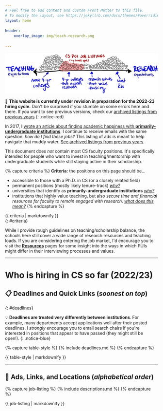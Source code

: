 ```yaml
---
# Feel free to add content and custom Front Matter to this file.
# To modify the layout, see https://jekyllrb.com/docs/themes/#overriding-theme-defaults
layout: home

header: 
    overlay_image: img/teach-research.png

---
```

<link rel="stylesheet" href="cspui.css">

![continuum of teaching and research](img/cs-pui-listing.jpg)

📣 **This website is currently under revision in preparation for the 2022-23 hiring cycle.** Don't be surprised if you stumble on some errors here and there. If you want to see previous versions, check our [archived listings from previous years](faq#archive)
{: .notice-red}

<!-- 📣 For departments, if you would like to add a listing to this page, [please visit the **Add Listing** page](guide.html)
{: .notice-blue} -->

In 2017, I [wrote an article about finding academic happiness with **primarily-undergraduate institutions**](https://medium.com/bucknell-hci/the-jobs-i-didnt-see-my-misconceptions-of-the-academic-job-market-9cb98b057422). I continue to receive emails with the same  question: _how do I find these jobs?_ This listing of ads is meant to help navigate that muddy water. [See archived listings from previous years](faq#archive).

This document does _not_ contain most CS faculty positions. It's specifically intended for people who want to invest in teaching/mentorship with undergraduate students while still staying active in their scholarship. 

{% capture criteria %}
**Criteria:** the positions on this page should be...
- accessible to those with a Ph.D. in CS (or a closely related field)
- permanent positions (mostly likely tenure-track) [_why?_](faq#scope)
- universities that identify as **primarily-undergraduate institutions** [_why?_](faq#scope)
- institutions that highly value teaching, but also _secure time and financial resources for faculty to remain engaged with research_. [_what does this mean?_](faq#research)
{% endcapture %}
<div class="notice-gray">{{ criteria | markdownify }}</div>
{: #criteria}

While I provide rough guidelines on teaching/scholarship balance, the schools here still cover a wide range of research resources and teaching loads. If you are considering entering the job market, I'd encourage you to visit the [**Resources**](resources.html) pages for some insight into the ways in which PUIs might differ in their interviewing processes and values.

------------

# Who is hiring in CS so far (2022/23)


## 📋 Deadlines and Quick Links (_soonest on top_)
{: #deadlines}

💡 **Deadlines are treated very differently between institutions**. For example, many departments accept applications well after their posted deadlines. I _strongly_ encourage you to email search chairs if you're interested in positions that appear to have passed (they might still be open!).
{: .notice-blue}

{% capture table-style %}
{% include deadlines.md %}
{% endcapture %}
<div class="styled-table"> {{ table-style | markdownify }} </div>


------------

## 📣  Ads, Links, and Locations (_alphabetical order_) 

{% capture job-listing %}
{% include descriptions.md %}
{% endcapture %}
<div class="jobs"> {{ job-listing | markdownify }} </div>
